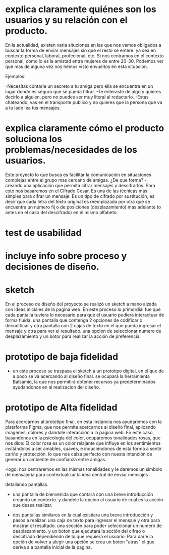 
# explica claramente quiénes son los usuarios y su relación con el producto.

En la actualidad, existen varia situciones en las que nos vemos obligados a buscar la forma de enviar mensajes sin que el resto se entere. ya sea en contexto personal, laboral, profecional, etc.
Si nos centramos en el contexto personal, como lo es la amistad entre mujeres de entre 20-30. Podemos ver que mas de alguna vez nos hemos visto envueltos en esta situación. 

Ejemplos:

 -Necesitas contarle un secreto a tu amiga pero ella se encuentra en un lugar donde es seguro que se pueda filtrar. 
 -Te enteraste de algo y quieres decirlo a alguien, pero no puedes ser muy literal al redactarlo.
 -Estas chateando, vas en el transporte publico y no quieres que la persona que va a tu lado lea tus mensajes.

# explica claramente cómo el producto soluciona los problemas/necesidades de los usuarios.

Este proyecto lo que busca es facilitar la comunicación en situaciones complejas entre el grupo mas cercano de amigas. 
¿De que forma? - creando una aplicación que permita cifrar mensajes y descifrarlos. Para esto nos basaremos en el Cifrado Cesar. Es una de las técnicas más simples para cifrar un mensaje. Es un tipo de cifrado por sustitución, es decir que cada letra del texto original es reemplazada por otra que se encuentra un número fij
o de posiciones (desplazamiento) más adelante (o antes en el caso del descifrado) en el mismo alfabeto.


# test de usabilidad 




# incluye info sobre proceso y decisiones de diseño.

# sketch
En el proceso de diseño del proyecto se realizó un sketch a mano alzada con ideas iniciales de la pagina web. En este proceso lo primordial fue que cada pantalla tuviera lo necesario para que el usuario pudiera interactuar de forma fluida.
una pantalla que contenga 2 opciones de codificar o decodificar y otra pantalla con 2 cajas de texto en el que pueda ingresar el mensaje y otra para ver el resultado. una opcion de seleccionar numero de desplazamiento y un botor para realizar la acción de preferencia.

# prototipo de baja fidelidad

- en este proceso se traspasa el sketch a un prototipo digital, en el que de a poco se va acercando al diseño final. se ocupará la herramienta Balsamiq, la que nos permitirá obtener recursos ya predeterminados ayudandonos en al realizacion del diseño.





# prototipo de Alta fidelidad 

 Para acercarnos al prototipo final, en esta instancia nos ayudaremos con la plataforma Figma, que nos permite acercarnos al diseño final, aplicando imagenes, colores y dandole interacción a la pagina web. 
 En este caso, basandonos en la psicologia del color, ocuparemos tonalidades rosas, que nos dice: El color rosa es un color relajante que influye en los sentimientos invitándolos a ser amables, suaves, e induciéndonos de esta forma a sentir cariño y protección. lo que nos calza perfecto con nuesta intención de generar un ambiente de confianza entre amigas.

-logo: nos centraremos en las mismas tonalidades y le daremos un simbolo de mensajería para contextualizar la idea central de enviar mensajes

 detallando pantallas.
 
- una pantalla de bienvenida que contará con una breve introducción creando un contexto. y dandole la opcion al usuario de cual es la acción que desea realizar.

- dos pantallas similares en la cual existiera una breve introducción y pasos a realizar. una caja de texto para ingresar el mensaje y otra para mostrar el resultado. una sección para poder seleccionar un numero de desplazamiento. y un boton que ejecutará la acción del cifrao o descifrado dependiendo de lo que requiera el usuario. Para darle la opción de volver a alegir una opción se crea un boton "atras" el que deriva a a pantalla inicial de la pagina.






